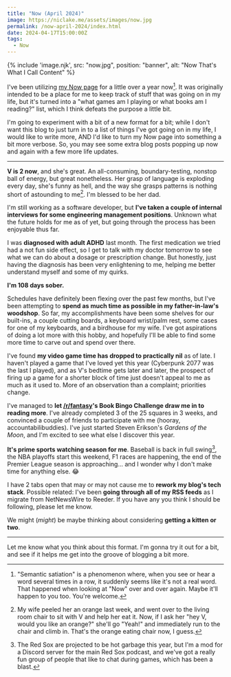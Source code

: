 ```yaml
---
title: "Now (April 2024)"
image: https://niclake.me/assets/images/now.jpg
permalink: /now-april-2024/index.html
date: 2024-04-17T15:00:00Z
tags: 
  - Now
---
```


{% include 'image.njk',
  src: "now.jpg",
  position: "banner",
  alt: "Now That's What I Call Content"
%}

I've been utilizing [my Now page](/now/) for a little over a year now[^1]. It was originally intended to be a place for me to keep track of stuff that was going on in my life, but it's turned into a "what games am I playing or what books am I reading?" list, which I think defeats the purpose a little bit.

I'm going to experiment with a bit of a new format for a bit; while I don't want this blog to just turn in to a list of things I've got going on in my life, I would like to write more, AND I'd like to turn my Now page into something a bit more verbose. So, you may see some extra blog posts popping up now and again with a few more life updates.

---

**V is 2 now**, and she's great. An all-consuming, boundary-testing, nonstop ball of energy, but great nonetheless. Her grasp of language is exploding every day, she's funny as hell, and the way she grasps patterns is nothing short of astounding to me[^2]. I'm blessed to be her dad.

I'm still working as a software developer, but **I've taken a couple of internal interviews for some engineering management positions**. Unknown what the future holds for me as of yet, but going through the process has been enjoyable thus far.

I was **diagnosed with adult ADHD** last month. The first medication we tried had a not fun side effect, so I get to talk with my doctor tomorrow to see what we can do about a dosage or prescription change. But honestly, just having the diagnosis has been very enlightening to me, helping me better understand myself and some of my quirks.

**I'm 108 days sober.**

Schedules have definitely been flexing over the past few months, but I've been attempting to **spend as much time as possible in my father-in-law's woodshop**. So far, my accomplishments have been some shelves for our built-ins, a couple cutting boards, a keyboard wrist/palm rest, some cases for one of my keyboards, and a birdhouse for my wife. I've got aspirations of doing a lot more with this hobby, and hopefully I'll be able to find some more time to carve out and spend over there.

I've found **my video game time has dropped to practically nil** as of late. I haven't played a game that I've loved yet this year (Cyberpunk 2077 was the last I played), and as V's bedtime gets later and later, the prospect of firing up a game for a shorter block of time just doesn't appeal to me as much as it used to. More of an observation than a complaint; priorities change.

I've managed to **let [/r/fantasy](https://www.reddit.com/r/Fantasy/)'s Book Bingo Challenge draw me in to reading more**. I've already completed 3 of the 25 squares in 3 weeks, and convinced a couple of friends to participate with me (hooray, accountabilibuddies). I've just started Steven Erikson's _Gardens of the Moon_, and I'm excited to see what else I discover this year.

**It's prime sports watching season for me**. Baseball is back in full swing[^3], the NBA playoffs start this weekend, F1 races are happening, the end of the Premier League season is approaching... and I wonder why I don't make time for anything else. 😂

I have 2 tabs open that may or may not cause me to **rework my blog's tech stack**. Possible related: I've been **going through all of my RSS feeds** as I migrate from NetNewsWire to Reeder. If you have any you think I should be following, please let me know.

We might (_might_) be maybe thinking about considering **getting a kitten or two**.

---

Let me know what you think about this format. I'm gonna try it out for a bit, and see if it helps me get into the groove of blogging a bit more.

[^1]: "Semantic satiation" is a phenomenon where, when you see or hear a word several times in a row, it suddenly seems like it's not a real word. That happened when looking at "Now" over and over again. Maybe it'll happen to you too. You're welcome.
[^2]: My wife peeled her an orange last week, and went over to the living room chair to sit with V and help her eat it. Now, if I ask her "hey V, would you like an orange?" she'll go "Yeah!" and immediately run to the chair and climb in. That's the orange eating chair now, I guess.
[^3]: The Red Sox are projected to be hot garbage this year, but I'm a mod for a Discord server for the main Red Sox podcast, and we've got a really fun group of people that like to chat during games, which has been a blast.
